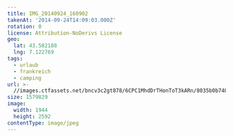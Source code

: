 ```yaml
---
title: IMG_20140924_160902
takenAt: '2014-09-24T14:09:03.000Z'
rotation: 0
license: Attribution-NoDerivs License
geo:
  lat: 43.582188
  lng: 7.122769
tags:
  - urlaub
  - frankreich
  - camping
url: >-
  //images.ctfassets.net/bncv3c2gt878/6CPC1MhdDrTHonToT3kARn/8035b0b7481eb4762beee728ff3c8bd2/img_20140924_160902_28278847596_o
size: 1579829
image:
  width: 1944
  height: 2592
contentType: image/jpeg
---
```


